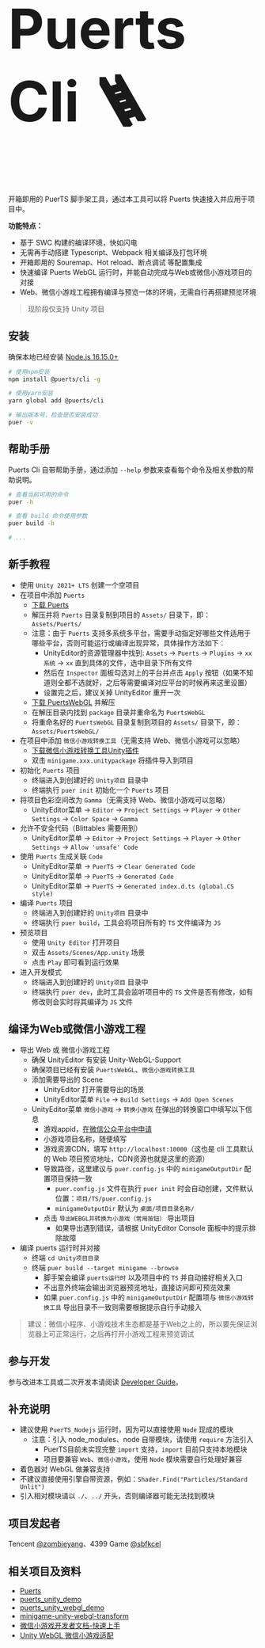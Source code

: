 <h1 style="font-size:8em;">Puerts Cli 🪜</h1>

开箱即用的 PuerTS 脚手架工具，通过本工具可以将 Puerts 快速接入并应用于项目中。

**功能特点：**

- 基于 SWC 构建的编译环境，快如闪电
- 无需再手动搭建 Typescript、Webpack 相关编译及打包环境
- 开箱即用的 Souremap、Hot reload、断点调试 等配置集成
- 快速编译 Puerts WebGL 运行时，并能自动完成与Web或微信小游戏项目的对接
- Web、微信小游戏工程拥有编译与预览一体的环境，无需自行再搭建预览环境

> 现阶段仅支持 Unity 项目

## 安装

确保本地已经安装 [Node.js 16.15.0+](https://nodejs.org/en/)

```bash
# 使用npm安装
npm install @puerts/cli -g

# 使用yarn安装
yarn global add @puerts/cli

# 输出版本号，检查是否安装成功
puer -v
```

## 帮助手册

Puerts Cli 自带帮助手册，通过添加 `--help` 参数来查看每个命令及相关参数的帮助说明。

```bash
# 查看当前可用的命令
puer -h

# 查看 build 命令使用参数
puer build -h

# ...
```

## 新手教程

- 使用 `Unity 2021+ LTS` 创建一个空项目
- 在项目中添加 `Puerts`
    - [下载 Puerts](https://github.com/Tencent/puerts/tags)
    - 解压并将 `Puerts` 目录复制到项目的 `Assets/` 目录下，即：`Assets/Puerts/`
    - 注意：由于 `Puerts` 支持多系统多平台，需要手动指定好哪些文件适用于哪些平台，否则可能运行或编译出现异常，具体操作方法如下：
        - UnityEditor的资源管理器中找到: `Assets` -> `Puerts` -> `Plugins` -> `xx系统` -> `xx` 直到具体的文件，选中目录下所有文件
        - 然后在 `Inspector` 面板勾选对上的平台并点击 `Apply` 按钮（如果不知道则全都不选就好，之后等需要编译对应平台的时候再来这里设置）
        - 设置完之后，建议关掉 UnityEditor 重开一次
    - [下载 PuertsWebGL](https://github.com/zombieyang/puerts_unity_webgl_demo/tags) 并解压
    - 在解压目录内找到 `package` 目录并重命名为 `PuertsWebGL`
    - 将重命名好的 `PuertsWebGL` 目录复制到项目的 `Assets/` 目录下，即：`Assets/PuertsWebGL/`
- 在项目中添加 `微信小游戏转换工具`（无需支持 Web、微信小游戏可以忽略）
    - [下载微信小游戏转换工具Unity插件](https://game.weixin.qq.com/cgi-bin/gamewxagwasmsplitwap/getunityplugininfo?download=1)
    - 双击 `minigame.xxx.unitypackage` 将插件导入到项目
- 初始化 `Puerts` 项目
    - 终端进入到创建好的 `Unity项目` 目录中
    - 终端执行 `puer init` 初始化一个 `Puerts` 项目
 - 将项目色彩空间改为 `Gamma`（无需支持 Web、微信小游戏可以忽略）
    - UnityEditor菜单 -> `Editor` -> `Project Settings` -> `Player` -> `Other Settings` -> `Color Space` -> `Gamma`
- 允许不安全代码（Blittables 需要用到）
    - UnityEditor菜单 -> `Editor` -> `Project Settings` -> `Player` -> `Other Settings` -> `Allow 'unsafe' Code`
- 使用 `Puerts` 生成关联 `Code`
    - UnityEditor菜单 -> `PuerTS` -> `Clear Generated Code`
    - UnityEditor菜单 -> `PuerTS` -> `Generated Code`
    - UnityEditor菜单 -> `PuerTS` -> `Generated index.d.ts (global.CS style)`
- 编译 `Puerts` 项目
    - 终端进入到创建好的 `Unity项目` 目录中
    - 终端执行 `puer build`，工具会将项目所有的 `TS` 文件编译为 `JS`
- 预览项目
    - 使用 `Unity Editor` 打开项目
    - 双击 `Assets/Scenes/App.unity` 场景
    - 点击 `Play` 即可看到运行效果
- 进入开发模式
    - 终端进入到创建好的 `Unity项目` 目录中
    - 终端执行 `puer dev`，此时工具会监听项目中的 `TS` 文件是否有修改，如有修改则会实时将其编译为 `JS` 文件


## 编译为Web或微信小游戏工程

- 导出 Web 或 微信小游戏工程
    - 确保 UnityEditor 有安装 Unity-WebGL-Support
    - 确保项目已经有安装 `PuertsWebGL`、`微信小游戏转换工具`
    - 添加需要导出的 Scene
        - UnityEditor 打开需要导出的场景
        - UnityEditor菜单 `File` -> `Build Settings` -> `Add Open Scenes`
    - UnityEditor菜单 `微信小游戏` -> `转换小游戏` 在弹出的转换窗口中填写以下信息
        - 游戏appid，[在微信公众平台中申请](https://mp.weixin.qq.com/)
        - 小游戏项目名称，随便填写
        - 游戏资源CDN，填写 `http://localhost:10000`（这也是 cli 工具默认的 Web 项目预览地址，CDN资源也就是这里的资源）
        - 导致路径，这里建议与 `puer.config.js` 中的 `minigameOutputDir` 配置项目保持一致
            - `puer.config.js` 文件在执行 `puer init` 时会自动创建，文件默认位置：`项目/TS/puer.config.js`
            - `minigameOutputDir` 默认为 `桌面/项目目录名称/`
        - 点击 `导出WEBGL并转换为小游戏（常用按钮）` 导出项目
            - 如果导出遇到错误，请根据 UnityEditor Console 面板中的提示排除故障
- 编译 puerts 运行时并对接
    - 终端 `cd Unity项目目录`
    - 终端 `puer build --target minigame --browse`
        - 脚手架会编译 `puerts运行时` 以及项目中的 `TS` 并自动接好相关入口
        - 不出意外终端会输出浏览器预览地址，直接访问即可预览效果
        - 如果 `puer.config.js` 中的 `minigameOutputDir` 配置项与 `微信小游戏转换工具` 导出目录不一致则需要根据提示自行手动接入

> 建议：微信小程序、小游戏技术生态都是基于Web之上的，所以要先保证浏览器上可正常运行，之后再打开小游戏工程来预览调试

## 参与开发

参与改进本工具或二次开发本请阅读 [Developer Guide](./DEVELOP.md)。

## 补充说明

- 建议使用 `PuerTS_Nodejs` 运行时，因为可以直接使用 `Node` 现成的模块
    - 注意：引入 node_modules、node 自带模块，请使用 `require` 方法引入
        - PuerTS目前未实现完整 `import` 支持，`import` 目前只支持本地模块
        - 项目要兼容 `Web`、`微信小游戏`，使用 `Node` 模块需要自行处理好兼容
- 着色器对 WebGL 做兼容支持
- 不建议直接使用引擎自带资源，例如：`Shader.Find("Particles/Standard Unlit")`
- 引入相对模块请以 `./`、`../` 开头，否则编译器可能无法找到模块

## 项目发起者

Tencent [@zombieyang](https://github.com/zombieyang)、4399 Game [@sbfkcel](https://github.com/sbfkcel)

## 相关项目及资料

- [Puerts](https://github.com/Tencent/puerts)
- [puerts_unity_demo](https://github.com/chexiongsheng/puerts_unity_demo)
- [puerts_unity_webgl_demo](https://github.com/zombieyang/puerts_unity_webgl_demo)
- [minigame-unity-webgl-transform](https://github.com/wechat-miniprogram/minigame-unity-webgl-transform)
- [微信小游戏开发者文档-快速上手](https://developers.weixin.qq.com/minigame/dev/guide/)
- [Unity WebGL 微信小游戏适配](https://developers.weixin.qq.com/minigame/dev/guide/game-engine/unity-webgl-transform.html)
